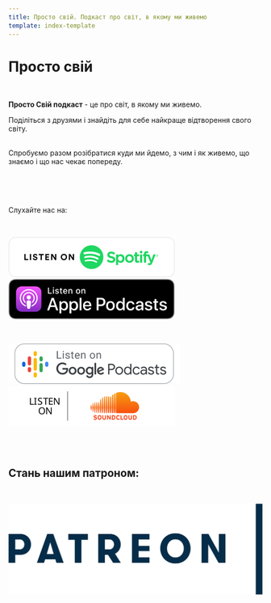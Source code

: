 ```yaml
---
title: Просто свій. Подкаст про світ, в якому ми живемо
template: index-template
---
```

# Просто свій

</br>

**Просто Свій подкаст** - це про світ, в якому ми живемо. 

Поділіться з друзями і знайдіть для себе найкраще відтворення свого світу.
</br>
</br>

Спробуємо разом розібратися куди ми йдемо, з чим і як живемо, що знаємо і що нас чекає попереду.
</br>
</br>

</br>
</br>

Слухайте нас на:

</br>

[![Listen us on spotify](../../static/media/spotify.svg "Listen us on spotify")](http://spotify.com/) [![Listen us on itunes](../../static/media/itunes.svg "Listen us on itunes")](http://itunes.com/)

</br>

[![Listen us on soundcloud](../../static/media/google-podcast.svg "Listen us on google podcast")](https://podcasts.google.com/)[![Listen us on soundcloud](../../static/media/soundCloud.svg "Listen us on soundcloud")](http://soundcloud.com/)

<!-- \\\\\\[Наші випуски](/blog) -->

</br>

</br>



## Стань нашим патроном:

</br>

[![Підтримуйте нас на патреон](../../static/media/patreon1.svg "Підтримуйте нас на патреон")](https://www.patreon.com/bePatron?u=66578283)